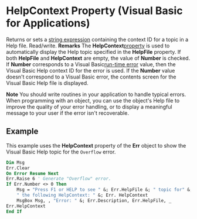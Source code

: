 
# HelpContext Property (Visual Basic for Applications)



Returns or sets a [string expression](b8bdf64f-5920-1ae9-16d0-b26d09524a30.md) containing the context ID for a topic in a Help file. Read/write.
 **Remarks**
The  **HelpContext**[property](b8bdf64f-5920-1ae9-16d0-b26d09524a30.md) is used to automatically display the Help topic specified in the **HelpFile** property. If both **HelpFile** and **HelpContext** are empty, the value of **Number** is checked. If **Number** corresponds to a Visual Basic[run-time error](b8bdf64f-5920-1ae9-16d0-b26d09524a30.md) value, then the Visual Basic Help context ID for the error is used. If the **Number** value doesn't correspond to a Visual Basic error, the contents screen for the Visual Basic Help file is displayed.

 **Note**  You should write routines in your application to handle typical errors. When programming with an object, you can use the object's Help file to improve the quality of your error handling, or to display a meaningful message to your user if the error isn't recoverable.


## Example

This example uses the  **HelpContext** property of the **Err** object to show the Visual Basic Help topic for the `Overflow` error.


```vb
Dim Msg
Err.Clear
On Error Resume Next
Err.Raise 6 ' Generate "Overflow" error.
If Err.Number <> 0 Then
    Msg = "Press F1 or HELP to see " &; Err.HelpFile &; " topic for" &; _
    " the following HelpContext: " &; Err. HelpContext
    MsgBox Msg, , "Error: " &; Err.Description, Err.HelpFile, _
Err.HelpContext
End If
```

